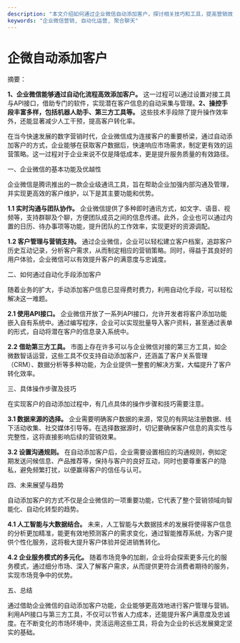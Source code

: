 ```yaml
---
description: "本文介绍如何通过企业微信自动添加客户，探讨相关技巧和工具，提高营销效率。"
keywords: "企业微信营销, 自动化运营, 聚合聊天"
---
```

# 企微自动添加客户

摘要：

**1、企业微信能够通过自动化流程高效添加客户。** 这一过程可以通过设置对接工具与API接口，借助专门的软件，实现潜在客户信息的自动采集与管理。**2、操控手段丰富多样，包括机器人助手、第三方工具等。** 这些技术手段除了提升操作效率外，还能显著减少人工干预，提高客户转化率。

在当今快速发展的数字营销时代，企业微信成为连接客户的重要桥梁，通过自动添加客户的方式，企业能够在获取客户数据后，快速响应市场需求，制定更有效的运营策略。这一过程对于企业来说不仅是降低成本，更是提升服务质量的有效路径。

一、企业微信的基本功能及优越性

企业微信是腾讯推出的一款企业级通讯工具，旨在帮助企业加强内部沟通及管理，并实现更高效的客户维护，以下是其主要功能和优势。

**1.1 实时沟通与团队协作。** 企业微信提供了多种即时通讯方式，如文字、语音、视频等，支持群聊及个聊，方便团队成员之间的信息传递。此外，企业也可以通过内置的日历、待办事项等功能，提升团队的工作效率，实现更好的资源调配。

**1.2 客户管理与营销支持。** 通过企业微信，企业可以轻松建立客户档案，追踪客户历史互动记录，分析客户需求，从而制定相应的营销策略。同时，得益于其良好的用户体验，企业微信可以有效提升客户的满意度与忠诚度。

二、如何通过自动化手段添加客户

随着业务的扩大，手动添加客户信息已显得费时费力，利用自动化手段，可以轻松解决这一难题。

**2.1 使用API接口。** 企业微信开放了一系列API接口，允许开发者将客户添加功能嵌入自有系统中。通过编写程序，企业可以实现批量导入客户资料，甚至通过表单的形式，自动将潜在客户的信息录入系统中。

**2.2 借助第三方工具。** 市面上存在许多可以与企业微信对接的第三方工具，如企微数智话运营，这些工具不仅支持自动添加客户，还涵盖了客户关系管理（CRM）、数据分析等多种功能，为企业提供一整套的解决方案，大幅提升了客户转化效率。

三、具体操作步骤及技巧

在实现客户的自动添加过程中，有几点具体的操作步骤和技巧需要注意。

**3.1 数据来源的选择。** 企业需要明确客户数据的来源，常见的有网站注册数据、线下活动收集、社交媒体引导等。在选择数据源时，切记要确保客户信息的真实性与完整性，这将直接影响后续的营销效果。

**3.2 设置沟通规则。** 在自动添加客户后，企业需要设置相应的沟通规则，例如定期发送问候信息、产品推荐等，保持与客户的良好互动，同时也要尊重客户的隐私，避免频繁打扰，以便赢得客户的信任与认可。

四、未来展望与趋势

自动添加客户的方式不仅是企业微信的一项重要功能，它代表了整个营销领域向智能化、自动化转型的趋势。

**4.1 人工智能与大数据结合。** 未来，人工智能与大数据技术的发展将使得客户信息的分析更加精准，能更有效地预测客户的需求变化，通过智能推荐系统，为客户提供个性化服务，这将极大提升客户体验并促进销售转化。

**4.2 企业服务模式的多元化。** 随着市场竞争的加剧，企业将会探索更多元化的服务模式，通过细分市场、深入了解客户需求，从而提供更符合消费者期待的服务，实现市场竞争中的优势。

五、总结

通过借助企业微信的自动添加客户功能，企业能够更高效地进行客户管理与营销。利用API接口与第三方工具，不仅可以节省人力成本，还能提升客户满意度及忠诚度。在不断变化的市场环境中，灵活运用这些工具，将会为企业的长远发展奠定坚实的基础。
